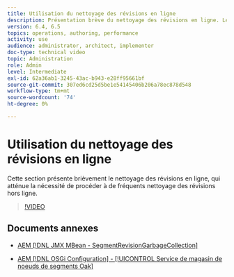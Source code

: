```yaml
---
title: Utilisation du nettoyage des révisions en ligne
description: Présentation brève du nettoyage des révisions en ligne. Le nettoyage des révisions en ligne atténue la nécessité d’un nettoyage fréquent des révisions hors ligne.
version: 6.4, 6.5
topics: operations, authoring, performance
activity: use
audience: administrator, architect, implementer
doc-type: technical video
topic: Administration
role: Admin
level: Intermediate
exl-id: 62a36ab1-3245-43ac-b943-e28ff95661bf
source-git-commit: 307ed6cd25d5be1e54145406b206a78ec878d548
workflow-type: tm+mt
source-wordcount: '74'
ht-degree: 0%

---
```


# Utilisation du nettoyage des révisions en ligne

Cette section présente brièvement le nettoyage des révisions en ligne, qui atténue la nécessité de procéder à de fréquents nettoyage des révisions hors ligne.

>[!VIDEO](https://video.tv.adobe.com/v/17004/?quality=12&learn=on)

## Documents annexes

* [AEM [!DNL JMX MBean - SegmentRevisionGarbageCollection]](http://localhost:4502/system/console/jmx/org.apache.jackrabbit.oak%3Aname%3DSegment+node+store+revision+garbage+collection%2Ctype%3DSegmentRevisionGarbageCollection)

* [AEM [!DNL OSGi Configuration] - [!UICONTROL Service de magasin de noeuds de segments Oak]](http://localhost:4502/system/console/configMgr/org.apache.jackrabbit.oak.segment.SegmentNodeStoreService)

